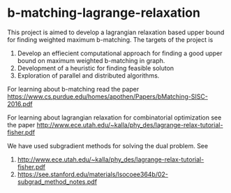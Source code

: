 # b-matching-lagrange-relaxation
This project is aimed to develop a lagrangian relaxation based upper bound for finding weighted maximum b-matching. The targets of the project is 
1. Develop an effiecient computational approach for finding a good upper bound on maximum weighted b-matching in graph.
2. Development of a heuristic for finding feasible soluton
3. Exploration of parallel and distributed algorithms.


For learning about b-matching read the paper https://www.cs.purdue.edu/homes/apothen/Papers/bMatching-SISC-2016.pdf 

For learning about lagrangian relaxation for combinatorial optimization see the paper http://www.ece.utah.edu/~kalla/phy_des/lagrange-relax-tutorial-fisher.pdf

We have  used subgradient methods for solving the dual problem. See 
1. http://www.ece.utah.edu/~kalla/phy_des/lagrange-relax-tutorial-fisher.pdf
2. https://see.stanford.edu/materials/lsocoee364b/02-subgrad_method_notes.pdf
